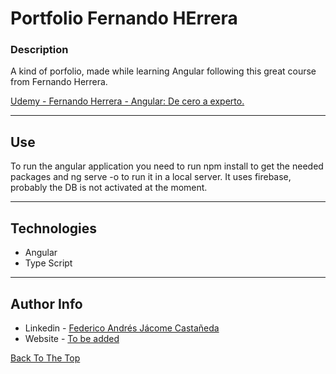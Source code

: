 # Portfolio Fernando HErrera



### Description
A kind of porfolio, made while learning Angular following this great course from Fernando Herrera.

[Udemy - Fernando Herrera - Angular: De cero a experto.](https://www.udemy.com/share/101Wds3@S0opZ16xnJWAL-7hIXfK4Y1e_EOreKyocpG8FYixECNXl13CqSRfa3r39VgOdi_7Hg==/)


---

## Use

To run the angular application you need to run npm install to get the needed packages and ng serve -o to run it in a local server.
It uses firebase, probably the DB is not activated at the moment.

---

## Technologies

- Angular
- Type Script

---
## Author Info

- Linkedin - [Federico Andrés Jácome Castañeda](https://www.linkedin.com/in/federicojacome/)
- Website - [To be added](https://github.com/federocky)

[Back To The Top](#read-me-template)
